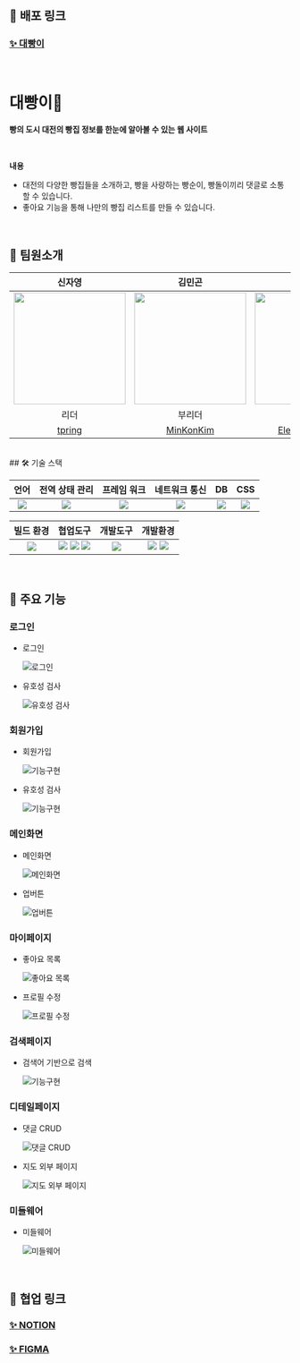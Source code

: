 
## 🔗 배포 링크
### [✨ 대빵이 ](https://daebangi.vercel.app/)

<br />

# 대빵이🍞
**빵의 도시 대전의 빵집 정보를 한눈에 알아볼 수 있는 웹 사이트**

<br />

  **내용**
  
 - 대전의 다양한 빵집들을 소개하고, 빵을 사랑하는 빵순이, 빵돌이끼리 댓글로 소통할 수 있습니다.
 - 좋아요 기능을 통해 나만의 빵집 리스트를 만들 수 있습니다.

<br />

## 👥 팀원소개

| 신자영| 김민곤 | 김택수 | 윤희수 | 이보아 | 천다연 |
| :---: | :---: | :---: | :---: | :---:  | :---: |
| <img src="https://avatars.githubusercontent.com/tpring" width="200">| <img src="https://avatars.githubusercontent.com/MinKonKim" width="200"> | <img src="https://avatars.githubusercontent.com/Elephant24456" width="200"> | <img src="https://avatars.githubusercontent.com/heesu21" width="200"> | <img src="https://avatars.githubusercontent.com/leeboa2005" width="200"> | <img src="https://avatars.githubusercontent.com/Dayeon-Cheon" width="200"> |
| 리더| 부리더 | 팀원 | 팀원 | 팀원 | 팀원 |
| [tpring](https://github.com/tpring)| [MinKonKim](https://github.com/MinKonKim) | [Elephant24456](https://github.com/Elephant24456) | [heesu21](https://github.com/heesu21)| [leeboa2005](https://github.com/leeboa2005) | [Dayeon-Cheon](https://github.com/Dayeon-Cheon) |    



<br />
## 🛠️ 기술 스택

| 언어 | 전역 상태 관리 | 프레임 워크 | 네트워크 통신 | DB | CSS |
| :---: | :---: | :---: | :---: | :---:  | :---: |
| <img src="https://img.shields.io/badge/typescript-3178C6?style=for-the-badge&logo=typescript&logoColor=white"/> | <img src="https://img.shields.io/badge/Zustand-000000?style=for-the-badge&logo=zotero&logoColor=white"/> | <img src="https://img.shields.io/badge/nextdotjs-000000?style=for-the-badge&logo=nextdotjs&logoColor=white"/> | <img src="https://img.shields.io/badge/Axios-5A29E4?style=for-the-badge&logo=Axios&logoColor=white"/> | <img src="https://img.shields.io/badge/Supabase-3FCF8E?style=for-the-badge&logo=supabase&logoColor=white"/> | <img src="https://img.shields.io/badge/tailwindcss-06B6D4?style=for-the-badge&logo=tailwindcss&logoColor=white"/> |

| 빌드 환경 | 협업도구 | 개발도구 | 개발환경 |
| :---: | :---: | :---: | :---: |
| <img src="https://img.shields.io/badge/npm-CB3837?style=for-the-badge&logo=npm&logoColor=white"/> | <img src="https://img.shields.io/badge/github-000000?style=for-the-badge&logo=github&logoColor=white"/> <img src="https://img.shields.io/badge/figma-F24E1E?style=for-the-badge&logo=figma&logoColor=white"/> <img src="https://img.shields.io/badge/slack-4A154B?style=for-the-badge&logo=slack&logoColor=white"/> | <img src="https://img.shields.io/badge/VScode-2185D0?style=for-the-badge&logo=vscode&logoColor=white"/> | <img src="https://img.shields.io/badge/Window-0098FF?style=for-the-badge&logo=Window&logoColor=white"/> <img src="https://img.shields.io/badge/Mac-000000?style=for-the-badge&logo=macos&logoColor=white"/> |

<br />

## 📝 주요 기능

### 로그인

* 로그인

  ![로그인](https://github.com/user-attachments/assets/02448abf-fa91-4e98-9261-0e33b7f5fc07)


* 유호성 검사
  
  ![유호성 검사](https://github.com/user-attachments/assets/9e2da97c-79e2-4da9-95c4-07eb28e7d52b)


### 회원가입

* 회원가입

  ![기능구현](https://github.com/user-attachments/assets/84107057-6ead-4bbd-8bae-9a47b7b2af53)


* 유호성 검사
  
  ![기능구현](https://github.com/user-attachments/assets/c98d6b7c-c66f-42d7-bfcc-adbb301e3542)



### 메인화면
 
* 메인화면

  ![메인화면](https://github.com/user-attachments/assets/c18bed6a-8209-44a5-ba13-b0d84b5bc9a2)

* 업버튼
  
  ![업버튼](https://github.com/user-attachments/assets/343f45fc-9978-4b02-be7a-68e56274cafe)
  

### 마이페이지

* 좋아요 목록

  ![좋아요 목록](https://github.com/user-attachments/assets/d4e58c14-10f8-466f-b163-fe4b40e83fce)

* 프로필 수정
  
  ![프로필 수정](https://github.com/user-attachments/assets/3441d4af-12f2-4e12-bbeb-5bd36d104ce9)


### 검색페이지

* 검색어 기반으로 검색

  ![기능구현](https://github.com/user-attachments/assets/46d1b33f-2e88-445a-a583-40699def2651)


### 디테일페이지

* 댓글 CRUD

  ![댓글 CRUD](https://github.com/user-attachments/assets/8bda0ea9-184c-4804-8c61-55c20ee4b6a4)


* 지도 외부 페이지
  
  ![지도 외부 페이지](https://github.com/user-attachments/assets/3be8fdd3-fd82-45ca-a7b7-545d03780aaa)


### 미들웨어

* 미들웨어
  
  ![미들웨어](https://github.com/user-attachments/assets/1e7000ca-b49a-4073-9bbe-f8970f25a787)


<br />

## 🔗 협업 링크
### [✨ NOTION](https://www.notion.so/teamsparta/_-B05-5199e9dfbbe44b4d8ba3bc65b17aac7c)
### [✨ FIGMA](https://www.figma.com/design/eRuZYt0PW3quVC3xpuEQzt/%ED%83%9D%EC%88%98%EB%8B%98-%EC%84%B1%EC%8B%AC%EB%8B%B9%EC%82%AC%EC%A1%B0?node-id=0-1&t=8qXVBUwFFy1BDbrv-0)

<br />
